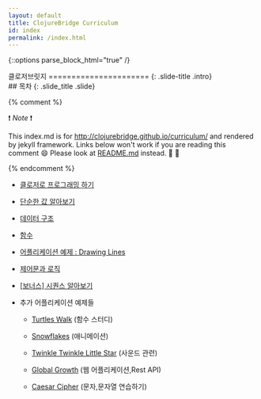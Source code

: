 ```yaml
---
layout: default
title: ClojureBridge Curriculum
id: index
permalink: /index.html
---
```


{::options parse_block_html="true" /}

<section>
클로저브릿지
======================
{: .slide-title .intro}
</section>

 <section>
## 목차
{: .slide_title .slide}

{% comment %}

:exclamation: _Note_ :exclamation:

This index.md is for http://clojurebridge.github.io/curriculum/
and rendered by jekyll framework.
Links below won't work if you are reading this comment :smile:
Please look at [README.md](README.md) instead. :green_heart: :blue_heart:

{% endcomment %}

* [클로저로 프로그래밍 하기](outline/intro.html)
* [단순한 값 알아보기](outline/simple_values.html)
* [데이터 구조](outline/data_structures.html)
* [함수](outline/functions.html)
* [어플리케이션 예제 : Drawing Lines](https://github.com/ClojureBridgeSeoul/drawing/blob/korean/curriculum/first-program.md)
* [제어문과 로직](outline/flow_control.html)
* [[보너스] 시퀀스 알아보기](outline/sequences.html)

* 추가 어플리케이션 예제들

    - [Turtles Walk](https://github.com/ClojureBridgeSeoul/welcometoclojurebridge/blob/master/outline/TURTLE-SAMPLES.md) (함수 스터디)

    - [Snowflakes](https://github.com/ClojureBridgeSeoul/drawing/blob/korean/curriculum/create-something.md) (애니메이션)

    - [Twinkle Twinkle Little Star](https://github.com/ClojureBridge/tones/blob/master/curriculum/01-piano-chords.md) (사운드 관련)
    - [Global Growth](https://github.com/ClojureBridge/global-growth)  (웹 어플리케이션,Rest API)
    - [Caesar Cipher](http://clojurebridge.github.io/community-docs/docs/exercises/caesar-cipher/)
          (문자,문자열 연습하기)
</section>
